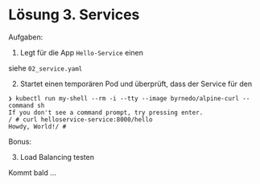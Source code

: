 # Lösung 3. Services

Aufgaben:

1. Legt für die App `Hello-Service` einen

siehe `02_service.yaml`

2. Startet einen temporären Pod und überprüft, dass der Service für den

```shell script
❯ kubectl run my-shell --rm -i --tty --image byrnedo/alpine-curl --command sh
If you don't see a command prompt, try pressing enter.
/ # curl helloservice-service:8000/hello
Howdy, World!/ #
```

Bonus:

3. Load Balancing testen

Kommt bald ...

